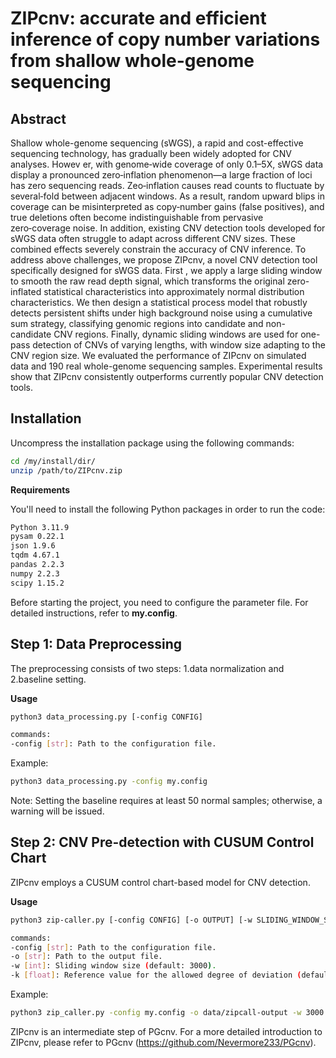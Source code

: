 # ZIPcnv: accurate and efficient inference of copy number variations from shallow whole-genome sequencing

## Abstract
Shallow whole-genome sequencing (sWGS), a rapid and cost-effective sequencing technology, has gradually been widely adopted for CNV analyses. Howev er, with genome‑wide coverage of only 0.1–5X, sWGS data display a pronounced zero‑inflation phenomenon—a large fraction of loci has zero sequencing reads. Zeo‑inflation causes read counts to fluctuate by several‑fold between adjacent windows. As a result, random upward blips in coverage can be misinterpreted as copy‑number gains (false positives), and true deletions often become indistinguishable from pervasive zero‑coverage noise. In addition,  existing CNV detection tools developed for sWGS data often struggle to adapt across different CNV sizes. These combined effects severely constrain the accuracy of CNV inference. To address above challenges, we propose ZIPcnv, a novel CNV detection tool specifically designed for sWGS data. First , we apply a large sliding window to smooth the raw read depth signal, which transforms the original zero-inflated statistical characteristics into approximately normal distribution characteristics. We  then design a statistical process model that robustly detects persistent shifts under high background noise using a cumulative sum strategy, classifying genomic regions into candidate and non-candidate CNV regions. Finally, dynamic sliding windows are used for one-pass detection of CNVs of varying lengths, with window size adapting to the CNV region size. We evaluated the performance of ZIPcnv on simulated data and 190 real whole-genome sequencing samples. Experimental results show that ZIPcnv consistently outperforms currently popular CNV detection tools.


## Installation
Uncompress the installation package using the following commands:

```bash
cd /my/install/dir/
unzip /path/to/ZIPcnv.zip
```

**Requirements**

You'll need to install the following Python packages in order to run the code:

```bash
Python 3.11.9 
pysam 0.22.1
json 1.9.6
tqdm 4.67.1
pandas 2.2.3
numpy 2.2.3
scipy 1.15.2
```

Before starting the project, you need to configure the parameter file. For detailed instructions, refer to **my.config**. 


## Step 1: Data Preprocessing
The preprocessing consists of two steps: 1.data normalization and 2.baseline setting.

**Usage**
```bash
python3 data_processing.py [-config CONFIG]

commands:
-config [str]: Path to the configuration file.
```

Example:
```bash
python3 data_processing.py -config my.config
```

Note: Setting the baseline requires at least 50 normal samples; otherwise, a warning will be issued.

## Step 2: CNV Pre-detection with CUSUM Control Chart
ZIPcnv employs a CUSUM control chart-based model for CNV detection.

**Usage**
```bash
python3 zip-caller.py [-config CONFIG] [-o OUTPUT] [-w SLIDING_WINDOW_SIZE] [-k REFERENCE_VALUE]

commands:
-config [str]: Path to the configuration file.
-o [str]: Path to the output file.
-w [int]: Sliding window size (default: 3000).
-k [float]: Reference value for the allowed degree of deviation (default: 0.3).
```

Example:
```bash
python3 zip_caller.py -config my.config -o data/zipcall-output -w 3000 -k 0.3
```

ZIPcnv is an intermediate step of PGcnv. For a more detailed introduction to ZIPcnv, please refer to PGcnv (https://github.com/Nevermore233/PGcnv).
